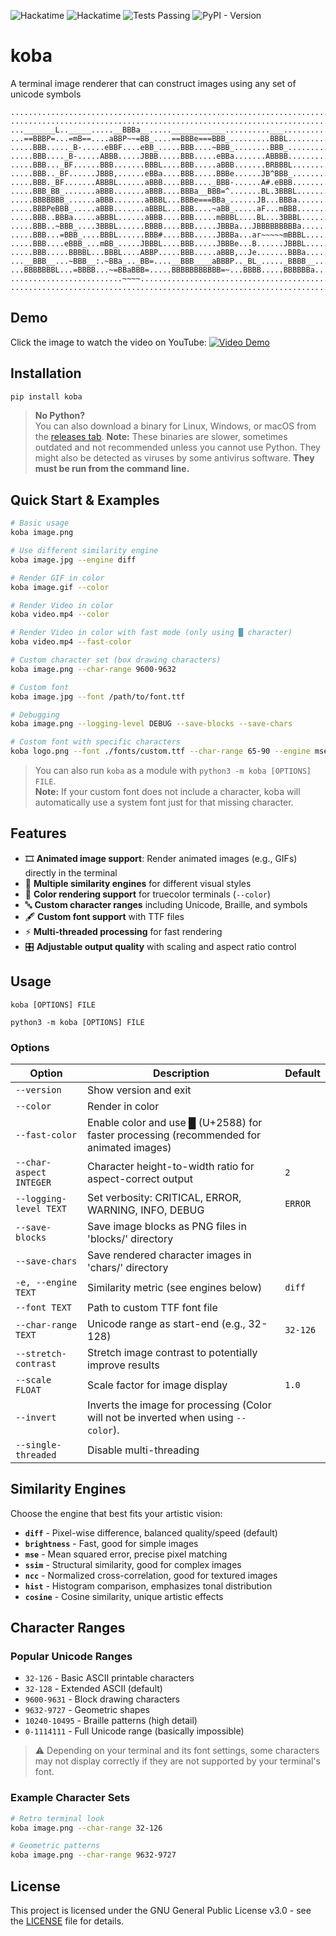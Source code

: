 ![Hackatime](https://hackatime-badge.hackclub.com/U08HC7N4JJW/koba)
![Hackatime](https://hackatime-badge.hackclub.com/U08HC7N4JJW/Kommandozeilenbildanzeige)
![Tests Passing](https://img.shields.io/github/actions/workflow/status/simon0302010/koba/.github%2Fworkflows%2Fpython-package.yml?label=tests)
![PyPI - Version](https://img.shields.io/pypi/v/koba)

# koba
A terminal image renderer that can construct images using any set of unicode symbols

```
.......................................................................
.......................................................................
..._______L.._____.....__BBBa__.....____________..........___..........
...==BBBP=...=mB==....aBBP~~=BB_....==BBBe===BBB_.........BBBL.........
.....BBB....._B-.....eBBF....eBB_.....BBB....~BBB_........BBB_.........
.....BBB...._B-.....ABBB.....JBBB.....BBB.....eBBa.......ABBBB.........
.....BBB..._BF......BBB.......BBBL....BBB.....aBBB.......BRBBBL........
.....BBB.._BF......JBBB,......eBBa....BBB.....BBBe......JB^BBB_........
.....BBB._BF.......ABBBL......aBBB....BBB...._BBB-......A#.eBBB........
.....BBB_BB_.......aBBB.......aBBB....BBBa__BBB=^.......BL.3BBBL.......
.....BBBBBBB_......aBBB.......aBBBL...BBBe===BBa_......JB...BBBa.......
.....BBBPeBBB_.....aBBB.......aBBBL...BBB....~aBB_.....aF...mBBB.......
.....BBB..BBBa.....aBBBL......aBBB....BBB.....mBBBL....BL...3BBBL......
.....BBB..~BBB_....3BBBL......BBBB....BBB.....JBBBa...JBBBBBBBBBa......
.....BBB...=BBB_....BBBL......BBB#....BBB.....JBBBa...ar~~~~~mBBBL.....
.....BBB....eBBB_...mBB_.....JBBBL....BBB.....JBBBe...B......JBBBL.....
.....BBB.....BBBBL...BBBL....ABBP.....BBB.....aBBB,..Je.......BBBa.....
...__BBB__...~BBB__:.~BBa_.._BB=....__BBB____aBBBP.._BL_....._BBBB__...
...BBBBBBBL...=BBBB...~=BBaBBB=.....BBBBBBBBBBB=~...BBBB.....BBBBBBa...
.........................~~~~..........................................
.......................................................................
```

## Demo

Click the image to watch the video on YouTube:
[![Video Demo](http://img.youtube.com/vi/1B3pHQXGauI/0.jpg)](http://www.youtube.com/watch?v=1B3pHQXGauI "Bad Apple in ASCII Art")

## Installation

```bash
pip install koba
```

> **No Python?**  
> You can also download a binary for Linux, Windows, or macOS from the [releases tab](https://github.com/simon0302010/koba/releases).
> **Note:** These binaries are slower, sometimes outdated and not recommended unless you cannot use Python. They might also be detected as viruses by some antivirus software.
> **They must be run from the command line.**

## Quick Start & Examples

```bash
# Basic usage
koba image.png

# Use different similarity engine
koba image.jpg --engine diff

# Render GIF in color
koba image.gif --color

# Render Video in color
koba video.mp4 --color

# Render Video in color with fast mode (only using █ character)
koba video.mp4 --fast-color

# Custom character set (box drawing characters)
koba image.png --char-range 9600-9632

# Custom font
koba image.jpg --font /path/to/font.ttf

# Debugging
koba image.png --logging-level DEBUG --save-blocks --save-chars

# Custom font with specific characters
koba logo.png --font ./fonts/custom.ttf --char-range 65-90 --engine mse
```
> You can also run `koba` as a module with `python3 -m koba [OPTIONS] FILE`.  
> **Note:** If your custom font does not include a character, koba will automatically use a system font just for that missing character.

## Features

- 🎞️ **Animated image support**: Render animated images (e.g., GIFs) directly in the terminal
- 🎨 **Multiple similarity engines** for different visual styles
- 🌈 **Color rendering support** for truecolor terminals (`--color`)
- 🔤 **Custom character ranges** including Unicode, Braille, and symbols
- 🖋️ **Custom font support** with TTF files
- ⚡ **Multi-threaded processing** for fast rendering
- 🎛️ **Adjustable output quality** with scaling and aspect ratio control

## Usage

```
koba [OPTIONS] FILE
```

```
python3 -m koba [OPTIONS] FILE
```

### Options

| Option | Description | Default |
|--------|-------------|---------|
| `--version` | Show version and exit | |
| `--color` | Render in color | |
| `--fast-color` | Enable color and use █ (U+2588) for faster processing (recommended for animated images) | |
| `--char-aspect INTEGER` | Character height-to-width ratio for aspect-correct output | `2` |
| `--logging-level TEXT` | Set verbosity: CRITICAL, ERROR, WARNING, INFO, DEBUG | `ERROR` |
| `--save-blocks` | Save image blocks as PNG files in 'blocks/' directory | |
| `--save-chars` | Save rendered character images in 'chars/' directory | |
| `-e, --engine TEXT` | Similarity metric (see engines below) | `diff` |
| `--font TEXT` | Path to custom TTF font file | |
| `--char-range TEXT` | Unicode range as start-end (e.g., 32-128) | `32-126` |
| `--stretch-contrast` | Stretch image contrast to potentially improve results  | |
| `--scale FLOAT` | Scale factor for image display | `1.0` |
| `--invert` | Inverts the image for processing (Color will not be inverted when using `--color`). | |
| `--single-threaded` | Disable multi-threading | |

## Similarity Engines

Choose the engine that best fits your artistic vision:

- **`diff`** - Pixel-wise difference, balanced quality/speed (default)
- **`brightness`** - Fast, good for simple images
- **`mse`** - Mean squared error, precise pixel matching
- **`ssim`** - Structural similarity, good for complex images
- **`ncc`** - Normalized cross-correlation, good for textured images
- **`hist`** - Histogram comparison, emphasizes tonal distribution
- **`cosine`** - Cosine similarity, unique artistic effects

## Character Ranges

### Popular Unicode Ranges
- `32-126` - Basic ASCII printable characters
- `32-128` - Extended ASCII (default)
- `9600-9631` - Block drawing characters
- `9632-9727` - Geometric shapes
- `10240-10495` - Braille patterns (high detail)
- `0-1114111` - Full Unicode range (basically impossible)
> ⚠️ Depending on your terminal and its font settings, some characters may not display correctly if they are not supported by your terminal's font.

### Example Character Sets
```bash
# Retro terminal look
koba image.png --char-range 32-126

# Geometric patterns
koba image.png --char-range 9632-9727
```

## License

This project is licensed under the GNU General Public License v3.0 - see the [LICENSE](LICENSE) file for details.
